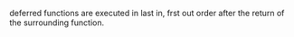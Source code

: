 deferred functions are executed in last in, frst out order after the return of the surrounding function.